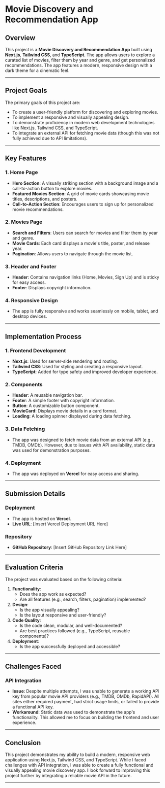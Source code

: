 
# Movie Discovery and Recommendation App

## Overview
This project is a **Movie Discovery and Recommendation App** built using **Next.js**, **Tailwind CSS**, and **TypeScript**. The app allows users to explore a curated list of movies, filter them by year and genre, and get personalized recommendations. The app features a modern, responsive design with a dark theme for a cinematic feel.

---

## Project Goals
The primary goals of this project are:
- To create a user-friendly platform for discovering and exploring movies.
- To implement a responsive and visually appealing design.
- To demonstrate proficiency in modern web development technologies like Next.js, Tailwind CSS, and TypeScript.
- To integrate an external API for fetching movie data (though this was not fully achieved due to API limitations).

---

## Key Features
### 1. **Home Page**
- **Hero Section**: A visually striking section with a background image and a call-to-action button to explore movies.
- **Featured Movies Section**: A grid of movie cards showcasing movie titles, descriptions, and posters.
- **Call-to-Action Section**: Encourages users to sign up for personalized movie recommendations.

### 2. **Movies Page**
- **Search and Filters**: Users can search for movies and filter them by year and genre.
- **Movie Cards**: Each card displays a movie's title, poster, and release year.
- **Pagination**: Allows users to navigate through the movie list.

### 3. **Header and Footer**
- **Header**: Contains navigation links (Home, Movies, Sign Up) and is sticky for easy access.
- **Footer**: Displays copyright information.

### 4. **Responsive Design**
- The app is fully responsive and works seamlessly on mobile, tablet, and desktop devices.

---

## Implementation Process
### 1. **Frontend Development**
- **Next.js**: Used for server-side rendering and routing.
- **Tailwind CSS**: Used for styling and creating a responsive layout.
- **TypeScript**: Added for type safety and improved developer experience.

### 2. **Components**
- **Header**: A reusable navigation bar.
- **Footer**: A simple footer with copyright information.
- **Button**: A customizable button component.
- **MovieCard**: Displays movie details in a card format.
- **Loading**: A loading spinner displayed during data fetching.

### 3. **Data Fetching**
- The app was designed to fetch movie data from an external API (e.g., TMDB, OMDb). However, due to issues with API availability, static data was used for demonstration purposes.

### 4. **Deployment**
- The app was deployed on **Vercel** for easy access and sharing.

---

## Submission Details
### Deployment
- The app is hosted on **Vercel**.
- **Live URL**: [Insert Vercel Deployment URL Here]

### Repository
- **GitHub Repository**: [Insert GitHub Repository Link Here]

---

## Evaluation Criteria
The project was evaluated based on the following criteria:
1. **Functionality**:
   - Does the app work as expected?
   - Are all features (e.g., search, filters, pagination) implemented?
2. **Design**:
   - Is the app visually appealing?
   - Is the layout responsive and user-friendly?
3. **Code Quality**:
   - Is the code clean, modular, and well-documented?
   - Are best practices followed (e.g., TypeScript, reusable components)?
4. **Deployment**:
   - Is the app successfully deployed and accessible?

---

## Challenges Faced
### API Integration
- **Issue**: Despite multiple attempts, I was unable to generate a working API key from popular movie API providers (e.g., TMDB, OMDb, RapidAPI). All sites either required payment, had strict usage limits, or failed to provide a functional API key.
- **Workaround**: Static data was used to demonstrate the app's functionality. This allowed me to focus on building the frontend and user experience.

---

## Conclusion
This project demonstrates my ability to build a modern, responsive web application using Next.js, Tailwind CSS, and TypeScript. While I faced challenges with API integration, I was able to create a fully functional and visually appealing movie discovery app. I look forward to improving this project further by integrating a reliable movie API in the future.

---

